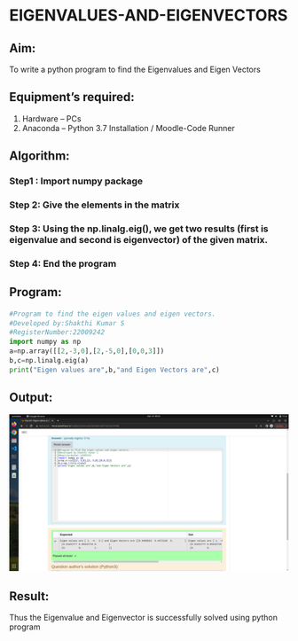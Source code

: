 # EIGENVALUES-AND-EIGENVECTORS
## Aim:
To write a python program to find the Eigenvalues and Eigen Vectors

## Equipment’s required:
1. 	Hardware – PCs
2. 	Anaconda – Python 3.7 Installation / Moodle-Code Runner

## Algorithm:

### Step1 : Import numpy package 
### Step 2: Give the elements in the matrix
### Step 3: Using the np.linalg.eig(),  we get two results (first is eigenvalue and second is eigenvector) of the given matrix.
### Step 4: End the program

## Program:
```python
#Program to find the eigen values and eigen vectors.
#Developed by:Shakthi Kumar S 
#RegisterNumber:22009242
import numpy as np
a=np.array([[2,-3,0],[2,-5,0],[0,0,3]])
b,c=np.linalg.eig(a)
print("Eigen values are",b,"and Eigen Vectors are",c)
```

## Output:
![](Eigen.png)

## Result:
Thus the Eigenvalue and Eigenvector is successfully solved using python program
